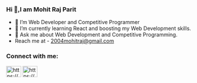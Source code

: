 ### Hi 👋,I am Mohit Raj Parit 

<!--
**mohitrajparit/mohitrajparit** is a ✨ _special_ ✨ repository because its `README.md` (this file) appears on your GitHub profile.

Here are some ideas to get you started:
-->
 <!--
- 👯 I’m looking to collaborate on ...
- 🤔 I’m looking for help with ... -->
- 🔭 I’m Web Developer and Competitive Programmer
- 🌱 I’m currently learning React and boosting my Web Development skills.
- 💬 Ask me about Web Development and Competitive Programming.
- Reach me at - 2004mohitraj@gmail.com

<h3 align="left">Connect with me:</h3>
<p align="left">

<a href="https://www.linkedin.com/in/mohit-raj-parit-04a3411b4/" target="blank"><img align="center" src="https://raw.githubusercontent.com/rahuldkjain/github-profile-readme-generator/master/src/images/icons/Social/linked-in-alt.svg" alt="https://www.linkedin.com/in/mohit-raj-parit-04a3411b4/" height="30" width="40" /></a>
<a href="https://www.instagram.com/_._mohit_raj_._/" target="blank"><img align="center" src="https://raw.githubusercontent.com/rahuldkjain/github-profile-readme-generator/master/src/images/icons/Social/instagram.svg" alt="https://www.instagram.com/_._mohit_raj_._/" height="30" width="40" /></a>
</p>

  <!--
- 📫 How to reach me: <a href="https://www.linkedin.com/in/mohit-raj-parit-04a3411b4/"><img src="https://github.com/mohitrajparit/mohitrajparit/assets/97958965/eb4dff2c-bbcf-4da3-825b-836cdd66b4b3" alt="linkedin"></img></a>
  <a href="https://www.linkedin.com/in/mohit-raj-parit-04a3411b4/"><img src="https://github.com/mohitrajparit/mohitrajparit/assets/97958965/eb4dff2c-bbcf-4da3-825b-836cdd66b4b3
" alt="Instagram"></img></a>   <a href="https://twitter.com/MohitRa06856507"><img src="https://github.com/mohitrajparit/mohitrajparit/assets/97958965/eb4dff2c-bbcf-4da3-825b-836cdd66b4b3
" alt="Twitter"></img></a>
  -->
  <!--
- 😄 Pronouns: ...
- ⚡ Fun fact: ...

-->
